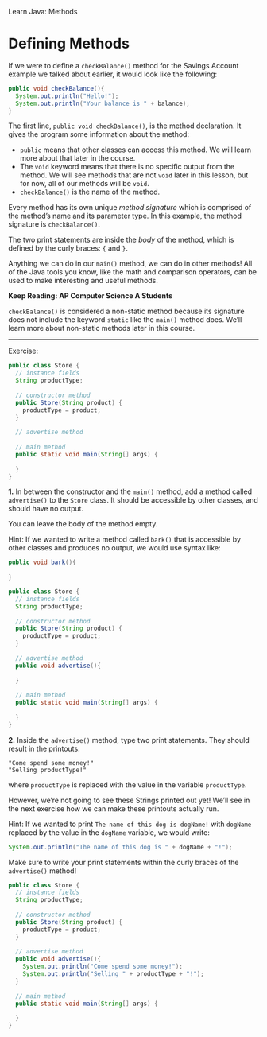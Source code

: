 Learn Java: Methods
# Defining Methods

If we were to define a `checkBalance()` method for the Savings Account example we talked about earlier, it would look like the following:

```java
public void checkBalance(){
  System.out.println("Hello!");
  System.out.println("Your balance is " + balance);
}
```

The first line, `public void checkBalance()`, is the method declaration. It gives the program some information about the method:

-   `public` means that other classes can access this method. We will learn more about that later in the course.
-   The `void` keyword means that there is no specific output from the method. We will see methods that are not `void` later in this lesson, but for now, all of our methods will be `void`.
-   `checkBalance()` is the name of the method.

Every method has its own unique _method signature_ which is comprised of the method’s name and its parameter type. In this example, the method signature is `checkBalance()`.

The two print statements are inside the _body_ of the method, which is defined by the curly braces: `{` and `}`.

Anything we can do in our `main()` method, we can do in other methods! All of the Java tools you know, like the math and comparison operators, can be used to make interesting and useful methods.

**Keep Reading: AP Computer Science A Students**

`checkBalance()` is considered a non-static method because its signature does not include the keyword `static` like the `main()` method does. We’ll learn more about non-static methods later in this course.

---

Exercise:

```java
public class Store {
  // instance fields
  String productType;
  
  // constructor method
  public Store(String product) {
    productType = product;
  }
  
  // advertise method
  
  // main method
  public static void main(String[] args) {
    
  }
}
```

**1.** In between the constructor and the `main()` method, add a method called `advertise()` to the `Store` class. It should be accessible by other classes, and should have no output.

You can leave the body of the method empty.

Hint: If we wanted to write a method called `bark()` that is accessible by other classes and produces no output, we would use syntax like:
```java
public void bark(){
 
}
```

```java
public class Store {
  // instance fields
  String productType;
  
  // constructor method
  public Store(String product) {
    productType = product;
  }
  
  // advertise method
  public void advertise(){
    
  }
  
  // main method
  public static void main(String[] args) {
    
  }
}
```

**2.** Inside the `advertise()` method, type two print statements. They should result in the printouts:

```shell
"Come spend some money!"
"Selling productType!"
```

where `productType` is replaced with the value in the variable `productType`.

However, we’re not going to see these Strings printed out yet! We’ll see in the next exercise how we can make these printouts actually run.

Hint: If we wanted to print `The name of this dog is dogName!` with `dogName` replaced by the value in the `dogName` variable, we would write:
```java
System.out.println("The name of this dog is " + dogName + "!");
```

Make sure to write your print statements within the curly braces of the `advertise()` method!

```java
public class Store {
  // instance fields
  String productType;
  
  // constructor method
  public Store(String product) {
    productType = product;
  }
  
  // advertise method
  public void advertise(){
    System.out.println("Come spend some money!");
    System.out.println("Selling " + productType + "!");
  }
  
  // main method
  public static void main(String[] args) {
    
  }
}
```

